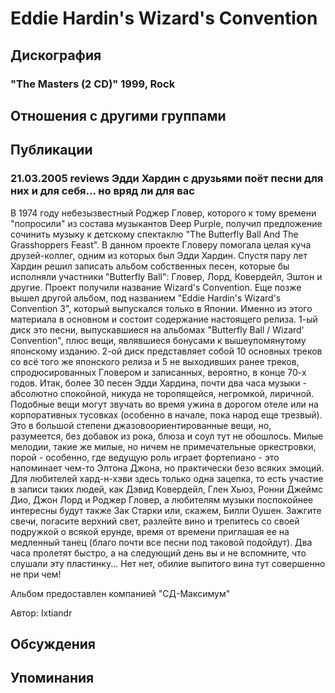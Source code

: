 # Eddie Hardin's Wizard's Convention



## Дискография

### "The Masters (2 CD)" 1999, Rock




## Отношения с другими группами


## Публикации

### 21.03.2005 reviews Эдди Хардин с друзьями поёт песни для них и для себя... но вряд ли для вас

<P>В 1974 году небезызвестный Роджер Гловер, которого к тому времени "попросили" из состава музыкантов Deep Purple, получил предложение сочинить музыку&nbsp;к детскому спектаклю "The Butterfly Ball And The Grasshoppers Feast". В данном проекте Гловеру помогала целая куча друзей-коллег, одним из которых был Эдди Хардин. Спустя пару лет Хардин решил записать альбом собственных песен, которые бы исполняли участники "Butterfly Ball": Гловер, Лорд, Ковердейл, Эштон и другие. Проект получили название Wizard's Convention. Еще позже вышел другой альбом, под названием "Eddie Hardin's Wizard's Convention 3", который выпускался только в Японии. Именно из этого материала в основном и состоит содержание настоящего релиза. 1-ый диск это песни, выпускавшиеся на альбомах "Butterfly Ball / Wizard' Convention", плюс вещи, являвшиеся бонусами к вышеупомянутому японскому изданию. 2-ой диск представляет собой 10 основных треков со всё того же японского релиза и 5 не выходивших ранее треков, спродюсированных Гловером и записанных, вероятно, в конце 70-х годов. Итак, более 30 песен Эдди Хардина, почти два часа музыки - абсолютно спокойной, никуда не торопящейся, негромкой, лиричной. Подобные вещи могут звучать во время ужина в дорогом отеле или на корпоративных тусовках (особенно в начале, пока народ еще трезвый). Это в большой степени джазовоориентированные вещи, но, разумеется, без добавок из рока, блюза и соул тут не обошлось. Милые мелодии, такие же милые, но ничем не примечательные оркестровки, порой - особенно, где ведущую роль играет фортепиано - это напоминает чем-то Элтона Джона, но практически безо всяких эмоций. Для любителей хард-н-хэви здесь только одна зацепка, то есть участие в записи таких людей, как Дэвид Ковердейл, Глен Хьюз, Ронни Джеймс Дио, Джон Лорд и Роджер Гловер, а любителям музыки поспокойнее интересны будут также Зак Старки или, скажем, Билли Оушен. Зажгите свечи, погасите верхний свет, разлейте вино и трепитесь со своей подружкой о всякой ерунде, время от времени приглашая ее на медленный танец (благо почти все песни под таковой подойдут). Два часа пролетят быстро, а на следующий день вы и не вспомните, что слушали эту пластинку... Нет нет, обилие выпитого вина тут совершенно не при чем!</P>
<P>Альбом предоставлен компанией "СД-Максимум"</P>
Автор: Ixtiandr


## Обсуждения


## Упоминания

